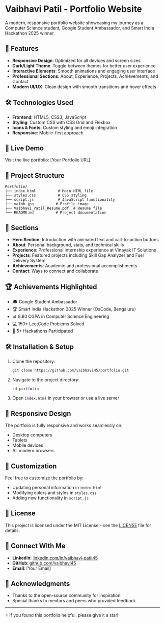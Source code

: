 # Vaibhavi Patil - Portfolio Website

A modern, responsive portfolio website showcasing my journey as a Computer Science student, Google Student Ambassador, and Smart India Hackathon 2025 winner.

## 🌟 Features

- **Responsive Design**: Optimized for all devices and screen sizes
- **Dark/Light Theme**: Toggle between themes for better user experience
- **Interactive Elements**: Smooth animations and engaging user interface
- **Professional Sections**: About, Experience, Projects, Achievements, and Contact
- **Modern UI/UX**: Clean design with smooth transitions and hover effects

## 🛠️ Technologies Used

- **Frontend**: HTML5, CSS3, JavaScript
- **Styling**: Custom CSS with CSS Grid and Flexbox
- **Icons & Fonts**: Custom styling and emoji integration
- **Responsive**: Mobile-first approach

## 🚀 Live Demo

Visit the live portfolio: [Your Portfolio URL]

## 📁 Project Structure

```
Portfolio/
├── index.html          # Main HTML file
├── styles.css          # CSS styling
├── script.js           # JavaScript functionality
├── vaibh.jpg          # Profile image
├── Vaibhavi_Patil_Resume.pdf  # Resume file
└── README.md          # Project documentation
```

## 🎯 Sections

- **Hero Section**: Introduction with animated text and call-to-action buttons
- **About**: Personal background, stats, and technical skills
- **Experience**: Professional internship experience at Vinayak IT Solutions
- **Projects**: Featured projects including Skill Gap Analyzer and Fuel Delivery System
- **Achievements**: Academic and professional accomplishments
- **Contact**: Ways to connect and collaborate

## 🏆 Achievements Highlighted

- 🎓 Google Student Ambassador
- 🏆 Smart India Hackathon 2025 Winner (OsCode, Bengaluru)
- 📊 8.80 CGPA in Computer Science Engineering
- 💻 150+ LeetCode Problems Solved
- 🚀 5+ Hackathons Participated

## 🛠️ Installation & Setup

1. Clone the repository:
   ```bash
   git clone https://github.com/vaibhavi45/portfolio.git
   ```

2. Navigate to the project directory:
   ```bash
   cd portfolio
   ```

3. Open `index.html` in your browser or use a live server

## 📱 Responsive Design

The portfolio is fully responsive and works seamlessly on:
- Desktop computers
- Tablets
- Mobile devices
- All modern browsers

## 🎨 Customization

Feel free to customize the portfolio by:
- Updating personal information in `index.html`
- Modifying colors and styles in `styles.css`
- Adding new functionality in `script.js`

## 📄 License

This project is licensed under the MIT License - see the [LICENSE](LICENSE) file for details.

## 🤝 Connect With Me

- **LinkedIn**: [linkedin.com/in/vaibhavi-patil45](https://linkedin.com/in/vaibhavi-patil45)
- **GitHub**: [github.com/vaibhavi45](https://github.com/vaibhavi45)
- **Email**: [Your Email]

## 🙏 Acknowledgments

- Thanks to the open-source community for inspiration
- Special thanks to mentors and peers who provided feedback

---

⭐ If you found this portfolio helpful, please give it a star!